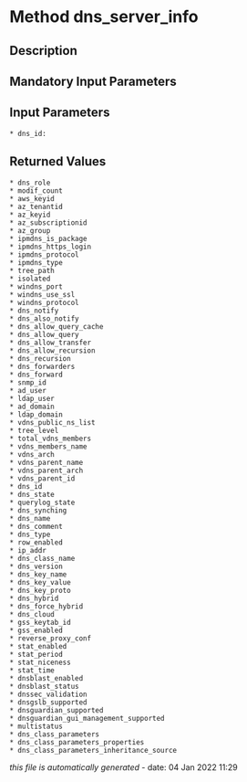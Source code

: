 # Method dns_server_info

## Description
	

## Mandatory Input Parameters

## Input Parameters
	* dns_id:

## Returned Values
	* dns_role
	* modif_count
	* aws_keyid
	* az_tenantid
	* az_keyid
	* az_subscriptionid
	* az_group
	* ipmdns_is_package
	* ipmdns_https_login
	* ipmdns_protocol
	* ipmdns_type
	* tree_path
	* isolated
	* windns_port
	* windns_use_ssl
	* windns_protocol
	* dns_notify
	* dns_also_notify
	* dns_allow_query_cache
	* dns_allow_query
	* dns_allow_transfer
	* dns_allow_recursion
	* dns_recursion
	* dns_forwarders
	* dns_forward
	* snmp_id
	* ad_user
	* ldap_user
	* ad_domain
	* ldap_domain
	* vdns_public_ns_list
	* tree_level
	* total_vdns_members
	* vdns_members_name
	* vdns_arch
	* vdns_parent_name
	* vdns_parent_arch
	* vdns_parent_id
	* dns_id
	* dns_state
	* querylog_state
	* dns_synching
	* dns_name
	* dns_comment
	* dns_type
	* row_enabled
	* ip_addr
	* dns_class_name
	* dns_version
	* dns_key_name
	* dns_key_value
	* dns_key_proto
	* dns_hybrid
	* dns_force_hybrid
	* dns_cloud
	* gss_keytab_id
	* gss_enabled
	* reverse_proxy_conf
	* stat_enabled
	* stat_period
	* stat_niceness
	* stat_time
	* dnsblast_enabled
	* dnsblast_status
	* dnssec_validation
	* dnsgslb_supported
	* dnsguardian_supported
	* dnsguardian_gui_management_supported
	* multistatus
	* dns_class_parameters
	* dns_class_parameters_properties
	* dns_class_parameters_inheritance_source


*this file is automatically generated* - date: 04 Jan 2022 11:29